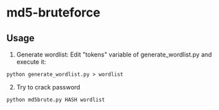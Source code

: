 # md5-bruteforce

## Usage

1. Generate wordlist:
Edit "tokens" variable of generate_wordlist.py and execute it:

`python generate_wordlist.py > wordlist`

2. Try to crack password

`python md5brute.py HASH wordlist`
